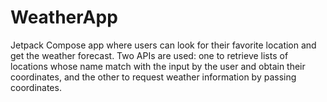 # WeatherApp
 Jetpack Compose app where users can look for their favorite location and get the weather forecast. Two APIs are used: one to retrieve lists of locations whose name match with the input by the user and obtain their coordinates, and the other to request weather information by passing coordinates.

